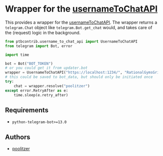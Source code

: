 # Wrapper for the [usernameToChatAPI](https://github.com/Poolitzer/usernameToChatAPI)

This provides a wrapper for the [usernameToChatAPI](https://github.com/Poolitzer/usernameToChatAPI). The wrapper returns a `telegram.Chat` object like `telegram.Bot.get_chat` would, and takes care of the (request) logic in the background.

```python
from ptbcontrib.username_to_chat_api import UsernameToChatAPI
from telegram import Bot, error

import time

bot = Bot("BOT_TOKEN")
# or you could get it from updater.bot
wrapper = UsernameToChatAPI("https://localhost:1234/", "RationalGymsGripOverseas", bot)
# this could be saved to bot_data, but should only be initiated once
try:
    chat = wrapper.resolve("poolitzer")
except error.RetryAfter as e:
    time.sleep(e.retry_after)


```

## Requirements

*   `python-telegram-bot>=13.0`

## Authors

*   [poolitzer](https://github.com/poolitzer)
